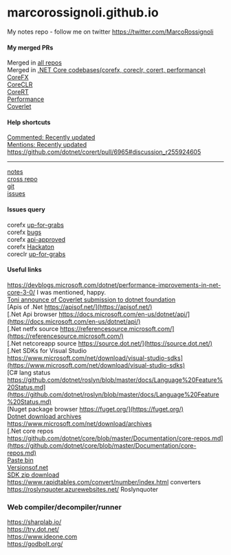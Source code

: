 # marcorossignoli.github.io
My notes repo - follow me on twitter <a href="https://twitter.com/MarcoRossignoli">https://twitter.com/MarcoRossignoli</a>  

#### My merged PRs
Merged in [all repos](https://github.com/pulls?q=is%3Amerged+is%3Apr+author%3AMarcoRossignoli+-repo%3AMarcoRossignoli%2Fmarcorossignoli.github.io+sort%3Aupdated-desc)  
Merged in [.NET Core codebases(corefx, coreclr, corert, performance)](https://github.com/pulls?utf8=%E2%9C%93&q=is%3Amerged+is%3Apr+author%3AMarcoRossignoli+-repo%3AMarcoRossignoli%2Fmarcorossignoli.github.io+repo%3Adotnet%2Fcorefx+repo%3Adotnet%2Fcoreclr+repo%3Adotnet%2Fcorert+repo%3Adotnet%2Fperformance)  
[CoreFX](https://github.com/pulls?utf8=%E2%9C%93&q=is%3Amerged+is%3Apr+author%3AMarcoRossignoli+-repo%3AMarcoRossignoli%2Fmarcorossignoli.github.io+repo%3Adotnet%2Fcorefx)  
[CoreCLR](https://github.com/pulls?utf8=%E2%9C%93&q=is%3Amerged+is%3Apr+author%3AMarcoRossignoli+-repo%3AMarcoRossignoli%2Fmarcorossignoli.github.io+repo%3Adotnet%2Fcoreclr)  
[CoreRT](https://github.com/pulls?utf8=%E2%9C%93&q=is%3Amerged+is%3Apr+author%3AMarcoRossignoli+-repo%3AMarcoRossignoli%2Fmarcorossignoli.github.io+repo%3Adotnet%2Fcorert)  
[Performance](https://github.com/pulls?utf8=%E2%9C%93&q=is%3Amerged+is%3Apr+author%3AMarcoRossignoli+-repo%3AMarcoRossignoli%2Fmarcorossignoli.github.io+repo%3Adotnet%2Fperformance)  
[Coverlet](https://github.com/pulls?utf8=%E2%9C%93&q=is%3Amerged+is%3Apr+author%3AMarcoRossignoli+-repo%3AMarcoRossignoli%2Fmarcorossignoli.github.io+repo%3Atonerdo%2Fcoverlet)  


#### Help shortcuts

[Commented: Recently updated](https://github.com/issues?utf8=%E2%9C%93&q=commenter%3AMarcoRossignoli+sort%3Aupdated-desc+)  
[Mentions: Recently updated](https://github.com/issues?utf8=%E2%9C%93&q=mentions%3AMarcoRossignoli+sort%3Aupdated-desc+)  
https://github.com/dotnet/corert/pull/6965#discussion_r255924605  

---

[notes](https://github.com/MarcoRossignoli/marcorossignoli.github.io/blob/master/docs/corefx/notes.md)  
[cross repo](https://github.com/MarcoRossignoli/marcorossignoli.github.io/blob/master/docs/corefx/crossRepoManaged.md)  
[git](https://github.com/MarcoRossignoli/marcorossignoli.github.io/blob/master/docs/git/notes.md)  
[issues](https://github.com/MarcoRossignoli/marcorossignoli.github.io/blob/master/docs/corefx/issues.md)   


#### Issues query

corefx [up-for-grabs](https://github.com/dotnet/corefx/issues?q=is%3Aissue+is%3Aopen+label%3Aup-for-grabs)  
corefx [bugs](https://github.com/dotnet/corefx/issues?utf8=%E2%9C%93&q=is%3Aissue+is%3Aopen+label%3Abug)  
corefx [api-approved](https://github.com/dotnet/corefx/labels/api-approved)  
corefx [Hackaton](https://github.com/dotnet/corefx/issues?q=is%3Aissue+is%3Aopen+label%3AHackathon)  
coreclr [up-for-grabs](https://github.com/dotnet/coreclr/issues?q=is%3Aissue+is%3Aopen+label%3Aup-for-grabs)

#### Useful links

https://devblogs.microsoft.com/dotnet/performance-improvements-in-net-core-3-0/  I was mentioned, happy.  
[Toni announce of Coverlet submission to dotnet foundation](https://twitter.com/tonerdo/status/1090680711785402368)  
[Apis of .Net https://apisof.net/](https://apisof.net/)  
[.Net Api browser https://docs.microsoft.com/en-us/dotnet/api/](https://docs.microsoft.com/en-us/dotnet/api/)  
[.Net netfx source https://referencesource.microsoft.com/](https://referencesource.microsoft.com/)  
[.Net netcoreapp source https://source.dot.net/](https://source.dot.net/)  
[.Net SDKs for Visual Studio https://www.microsoft.com/net/download/visual-studio-sdks](https://www.microsoft.com/net/download/visual-studio-sdks)  
[C# lang status https://github.com/dotnet/roslyn/blob/master/docs/Language%20Feature%20Status.md](https://github.com/dotnet/roslyn/blob/master/docs/Language%20Feature%20Status.md)  
[Nuget package browser https://fuget.org/](https://fuget.org/)  
[Dotnet download archives https://www.microsoft.com/net/download/archives ](https://www.microsoft.com/net/download/archives)  
[.Net core repos https://github.com/dotnet/core/blob/master/Documentation/core-repos.md](https://github.com/dotnet/core/blob/master/Documentation/core-repos.md)  
[Paste bin](https://pastebin.com/)  
[Versionsof.net](https://versionsof.net)  
[SDK zip download](https://github.com/dotnet/core-sdk#installers-and-binaries)  
https://www.rapidtables.com/convert/number/index.html converters  
https://roslynquoter.azurewebsites.net/ Roslynquoter
### Web compiler/decompiler/runner

https://sharplab.io/  
https://try.dot.net/  
https://www.ideone.com  
https://godbolt.org/

